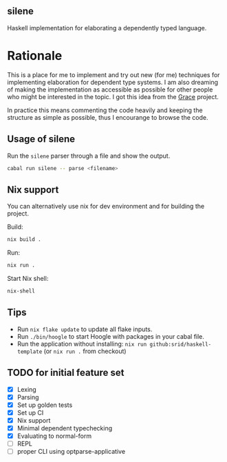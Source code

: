 ## silene

Haskell implementation for elaborating a dependently typed language.

# Rationale

This is a place for me to implement and try out new (for me) techniques for implementing
elaboration for dependent type systems.
I am also dreaming of making the implementation as accessible as possible for other people who might be
interested in the topic. I got this idea from the [Grace](http:https://github.com/Gabriella439/grace) project.

In practice this means commenting the code heavily and keeping the structure as simple as
possible, thus I encourange to browse the code.

## Usage of silene

Run the `silene` parser through a file and show the output.

```sh
cabal run silene -- parse <filename>
```

## Nix support

You can alternatively use nix for dev environment and for building the project.

Build:

```sh
nix build .
```

Run:

```sh
nix run .
```

Start Nix shell:

```sh
nix-shell
```

## Tips

- Run `nix flake update` to update all flake inputs.
- Run `./bin/hoogle` to start Hoogle with packages in your cabal file.
- Run the application without installing: `nix run github:srid/haskell-template` (or `nix run .` from checkout)

## TODO for initial feature set

- [x] Lexing
- [x] Parsing
- [x] Set up golden tests
- [x] Set up CI
- [x] Nix support
- [x] Minimal dependent typechecking
- [x] Evaluating to normal-form
- [ ] REPL
- [ ] proper CLI using optparse-applicative
